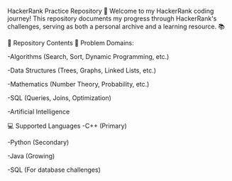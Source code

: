 HackerRank Practice Repository 🚀
Welcome to my HackerRank coding journey! This repository documents my progress through HackerRank's challenges, serving as both a personal archive and a learning resource. 📚

📂 Repository Contents
🧩 Problem Domains:

-Algorithms (Search, Sort, Dynamic Programming, etc.)

-Data Structures (Trees, Graphs, Linked Lists, etc.)

-Mathematics (Number Theory, Probability, etc.)

-SQL (Queries, Joins, Optimization)

-Artificial Intelligence

💻 Supported Languages
-C++ (Primary)

-Python (Secondary)

-Java (Growing)

-SQL (For database challenges)

